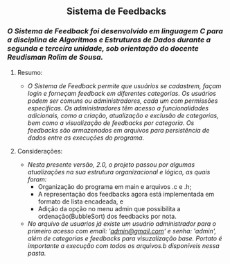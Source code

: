 ## <div align="center">Sistema de Feedbacks</div>

### *O Sistema de Feedback foi desenvolvido em linguagem C para a disciplina de Algoritmos e Estruturas de Dados durante a segunda e terceira unidade, sob orientação do docente Reudisman Rolim de Sousa.*
1. Resumo:
   - *O Sistema de Feedback permite que usuários se cadastrem, façam login e forneçam feedback em diferentes categorias. Os usuários podem ser comuns ou administradores, cada um com permissões específicas. Os administradores têm acesso a funcionalidades adicionais, como a criação, atualização e exclusão de categorias, bem como a visualização de feedbacks por categoria. Os feedbacks são armazenados em arquivos para persistência de dados entre as execuções do programa.*

2. Considerações:
   - *Nesta presente versão, 2.0, o projeto passou por algumas atualizações na sua estrutura organizacional e lógica, as quais foram:*
     - Organização do programa em main e arquivos .c e .h;
     - A representação dos feedbacks agora está implementada em formato de lista encadeada, e
     - Adição da opção no menu admin que possibilita a ordenação(BubbleSort) dos feedbacks por nota.
   - *No arquivo de usuarios já existe um usuário administrador para o primeiro acesso com email: 'admin@gmail.com' e senha: 'admin', além de categorias e feedbacks para visuzalização base. Portato é importante a execução com todos os arquivos.b disponíveis nessa pasta.*
